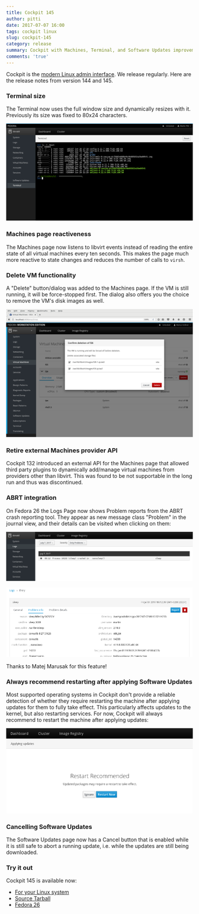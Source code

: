 ```yaml
---
title: Cockpit 145
author: pitti
date: 2017-07-07 16:00
tags: cockpit linux
slug: cockpit-145
category: release
summary: Cockpit with Machines, Terminal, and Software Updates improvements
comments: 'true'
---
```


Cockpit is the [modern Linux admin interface](https://cockpit-project.org/). We release regularly.
Here are the release notes from version 144 and 145.

### Terminal size

The Terminal now uses the full window size and dynamically resizes with it.
Previously its size was fixed to 80x24 characters.

![Full-window terminal](/images/terminal-full-window.png)

### Machines page reactiveness

The Machines page now listens to libvirt events instead of reading the entire
state of all virtual machines every ten seconds. This makes the page much more
reactive to state changes and reduces the number of calls to `virsh`.

### Delete VM functionality

A "Delete" button/dialog was added to the Machines page. If the VM is still
running, it will be force-stopped first. The dialog also offers you the choice
to remove the VM's disk images as well.

![Delete VM](/images/machines-delete.png)

### Retire external Machines provider API

Cockpit 132 introduced an external API for the Machines page that allowed third
party plugins to dynamically add/manage virtual machines from providers other
than libvirt. This was found to be not supportable in the long run and thus was
discontinued.

### ABRT integration

On Fedora 26 the Logs Page now shows Problem reports from the ABRT crash
reporting tool. They appear as new message class "Problem" in the journal view,
and their details can be visited when clicking on them:

![ABRT list view](/images/logs-abrt-list.png)

![ABRT detail view](/images/logs-abrt-details.png)

Thanks to Matej Marusak for this feature!

### Always recommend restarting after applying Software Updates

Most supported operating systems in Cockpit don't provide a reliable
detection of whether they require restarting the machine after applying updates
for them to fully take effect. This particularly affects updates to the kernel,
but also restarting services. For now, Cockpit will always recommend to
restart the machine after applying updates:

![Restart after Updates](/images/updates-restart.png)

### Cancelling Software Updates

The Software Updates page now has a Cancel button that is enabled while it is
still safe to abort a running update, i.e. while the updates are still being
downloaded.

### Try it out

Cockpit 145 is available now:

 * [For your Linux system](https://cockpit-project.org/running.html)
 * [Source Tarball](https://github.com/cockpit-project/cockpit/releases/tag/145)
 * [Fedora 26](https://bodhi.fedoraproject.org/updates/cockpit-145-1.fc26)
